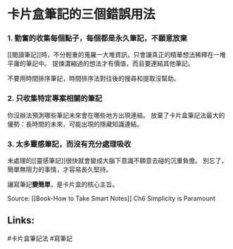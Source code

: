 # 卡片盒筆記的三個錯誤用法

### 1. 勤奮的收集每個點子，每個都是永久筆記，不願意放棄

[[閱讀筆記]]時，不分輕重的蒐羅一大堆資訊，只會讓真正的精華想法稀釋在一堆平庸的筆記中。
提煉濃縮過的想法才有價值，而且要連結其他筆記。

不要用時間排序筆記，時間排序法對往後的搜尋和提取沒幫助。

### 2. 只收集特定專案相關的筆記

你沒辦法預測哪些筆記未來會在哪些地方出現連結。
放棄了卡片盒筆記法最大的優勢：長時間的未來，可能出現的隱藏知識連結。

### 3. 太多靈感筆記，而沒有充分處理吸收

未處理的[[靈感筆記]]很快就會變成大腦下意識不願意去碰的沉重負擔。
別忘了，簡單無阻力的事情，才容易長久堅持。

讓寫筆記**變簡單**，是卡片盒的核心主旨。

Source: [[Book-How to Take Smart Notes]]  Ch6 Simplicity is Paramount

Links:
- 

#卡片盒筆記法 #寫筆記 